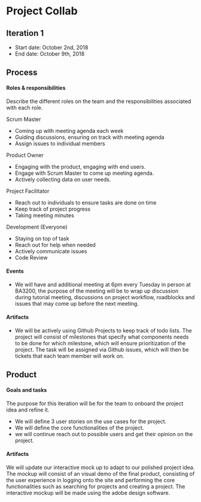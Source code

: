 # Project Collab

## Iteration 1

 * Start date: October 2nd, 2018
 * End date: October 9th, 2018

## Process

#### Roles & responsibilities

Describe the different roles on the team and the responsibilities associated with each role.

Scrum Master
- 	Coming up with meeting agenda each week
- 	Guiding discussions, ensuring on track with meeting agenda
- 	Assign issues to individual members

Product Owner
- 	Engaging with the product, engaging with end users.
- 	Engage with Scrum Master to come up meeting agenda.
- 	Actively collecting data on user needs.

Project Facilitator
- 	Reach out to individuals to ensure tasks are done on time
- 	Keep track of project progress
-   Taking meeting minutes

Development (Everyone)
- 	Staying on top of task
- 	Reach out for help when needed
- 	Actively communicate issues
- 	Code Review

#### Events

-  We will have and additional meeting at 6pm every Tuesday in person at BA3200, the purpose of the meeting will be to wrap up discussion during tutorial meeting, discussions on project workflow, roadblocks and issues that may come up before the next meeting.

#### Artifacts

-  We will be actively using Github Projects to keep track of todo lists. The project will consist of milestones that specify what components needs to be done for which milestone, which will ensure prioritization of the project. The task will be assigned via Github issues, which will then be tickets that each team member will work on.

## Product

#### Goals and tasks

The purpose for this iteration will be for the team to onboard the project idea and refine it.
- We will define 3 user stories on the use cases for the project.
- We will define the core functionalities of the project.
- we will continue reach out to possible users and get their opinion on the project.

#### Artifacts

We will update our interactive mock up to adapt to our polished project idea. The mockup will consist of an visual demo of the final product, consisting of the user experience in logging onto the site and performing the core functionalities such as searching for projects and creating a project. The interactive mockup will be made using the adobe design software.
